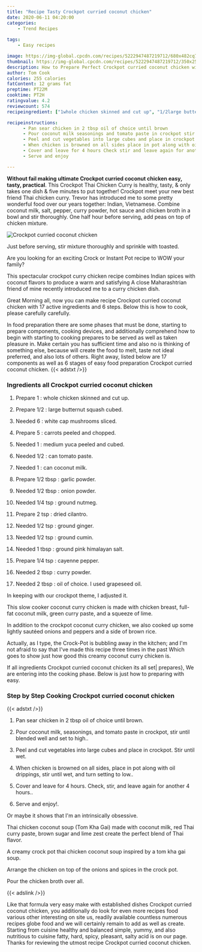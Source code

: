 ```yaml
---
title: "Recipe Tasty Crockpot curried coconut chicken"
date: 2020-06-11 04:20:00
categories:
    - Trend Recipes
    
tags:
    - Easy recipes

image: https://img-global.cpcdn.com/recipes/5222947487219712/680x482cq70/crockpot-curried-coconut-chicken-recipe-main-photo.jpg
thumbnail: https://img-global.cpcdn.com/recipes/5222947487219712/350x250cq70/crockpot-curried-coconut-chicken-recipe-main-photo.jpg
description: How to Prepare Perfect Crockpot curried coconut chicken with 17 ingredients and 6 stages of easy cooking.
author: Tom Cook
calories: 255 calories
fatContent: 12 grams fat
preptime: PT22M
cooktime: PT2H
ratingvalue: 4.2
reviewcount: 574
recipeingredient: ["1whole chicken skinned and cut up", "1/2large butternut squash cubed", "6white cap mushrooms sliced", "5carrots peeled and chopped", "1medium yuca peeled and cubed", "1/2can tomato paste", "1can coconut milk", "1/2 tbspgarlic powder", "1/2 tbsponion powder", "1/4 tspground nutmeg", "2 tspdried cilantro", "1/2 tspground ginger", "1/2 tspground cumin", "1 tbspground pink himalayan salt", "1/4 tspcayenne pepper", "2 tbspcurry powder", "2 tbspoil of choice I used grapeseed oil"]

recipeinstructions: 
      - Pan sear chicken in 2 tbsp oil of choice until brown 
      - Pour coconut milk seasonings and tomato paste in crockpot stir until blended well and set to high 
      - Peel and cut vegetables into large cubes and place in crockpot Stir until wet 
      - When chicken is browned on all sides place in pot along with oil drippings stir until wet and turn setting to low 
      - Cover and leave for 4 hours Check stir and leave again for another 4 hours 
      - Serve and enjoy

---
```




**Without fail making ultimate Crockpot curried coconut chicken easy, tasty, practical**. This Crockpot Thai Chicken Curry is healthy, tasty, &amp; only takes one dish &amp; five minutes to put together! Crockpot meet your new best friend Thai chicken curry. Trevor has introduced me to some pretty wonderful food over our years together: Indian, Vietnamese. Combine coconut milk, salt, pepper, curry powder, hot sauce and chicken broth in a bowl and stir thoroughly. One half hour before serving, add peas on top of chicken mixture.


![Crockpot curried coconut chicken](https://img-global.cpcdn.com/recipes/5222947487219712/680x482cq70/crockpot-curried-coconut-chicken-recipe-main-photo.jpg "Crockpot curried coconut chicken")



Just before serving, stir mixture thoroughly and sprinkle with toasted.

Are you looking for an exciting Crock or Instant Pot recipe to WOW your family?

This spectacular crockpot curry chicken recipe combines Indian spices with coconut flavors to produce a warm and satisfying A close Maharashtrian friend of mine recently introduced me to a curry chicken dish.


Great Morning all, now you can make recipe Crockpot curried coconut chicken with 17 active ingredients and 6 steps. Below this is how to cook, please carefully carefully.

In food preparation there are some phases that must be done, starting to prepare components, cooking devices, and additionally comprehend how to begin with starting to cooking prepares to be served as well as taken pleasure in. Make certain you has sufficient time and also no is thinking of something else, because will create the food to melt, taste not ideal preferred, and also lots of others. Right away, listed below are 17 components as well as 6 stages of easy food preparation Crockpot curried coconut chicken.
{{< adstxt />}}

### Ingredients all Crockpot curried coconut chicken


1. Prepare 1 : whole chicken skinned and cut up.

1. Prepare 1/2 : large butternut squash cubed.

1. Needed 6 : white cap mushrooms sliced.

1. Prepare 5 : carrots peeled and chopped.

1. Needed 1 : medium yuca peeled and cubed.

1. Needed 1/2 : can tomato paste.

1. Needed 1 : can coconut milk.

1. Prepare 1/2 tbsp : garlic powder.

1. Needed 1/2 tbsp : onion powder.

1. Needed 1/4 tsp : ground nutmeg.

1. Prepare 2 tsp : dried cilantro.

1. Needed 1/2 tsp : ground ginger.

1. Needed 1/2 tsp : ground cumin.

1. Needed 1 tbsp : ground pink himalayan salt.

1. Prepare 1/4 tsp : cayenne pepper.

1. Needed 2 tbsp : curry powder.

1. Needed 2 tbsp : oil of choice. I used grapeseed oil.


In keeping with our crockpot theme, I adjusted it.

This slow cooker coconut curry chicken is made with chicken breast, full-fat coconut milk, green curry paste, and a squeeze of lime.

In addition to the crockpot coconut curry chicken, we also cooked up some lightly sautéed onions and peppers and a side of brown rice.

Actually, as I type, the Crock-Pot is bubbling away in the kitchen; and I&#39;m not afraid to say that I&#39;ve made this recipe three times in the past Which goes to show just how good this creamy coconut curry chicken is.


If all ingredients Crockpot curried coconut chicken its all set| prepares}, We are entering into the cooking phase. Below is just how to preparing with easy.

### Step by Step Cooking Crockpot curried coconut chicken

{{< adstxt />}}


1. Pan sear chicken in 2 tbsp oil of choice until brown.



1. Pour coconut milk, seasonings, and tomato paste in crockpot, stir until blended well and set to high..



1. Peel and cut vegetables into large cubes and place in crockpot. Stir until wet.



1. When chicken is browned on all sides, place in pot along with oil drippings, stir until wet, and turn setting to low..



1. Cover and leave for 4 hours. Check, stir, and leave again for another 4 hours..



1. Serve and enjoy!.




Or maybe it shows that I&#39;m an intrinsically obsessive.

Thai chicken coconut soup (Tom Kha Gai) made with coconut milk, red Thai curry paste, brown sugar and lime zest create the perfect blend of Thai flavor.

A creamy crock pot thai chicken coconut soup inspired by a tom kha gai soup.

Arrange the chicken on top of the onions and spices in the crock pot.

Pour the chicken broth over all.


{{< adslink />}}

Like that formula very easy make with established dishes Crockpot curried coconut chicken, you additionally do look for even more recipes food various other interesting on site us, readily available countless numerous recipes globe food and we will certainly remain to add as well as create. Starting from cuisine healthy and balanced simple, yummy, and also nutritious to cuisine fatty, hard, spicy, pleasant, salty acid is on our page. Thanks for reviewing the utmost recipe Crockpot curried coconut chicken.
